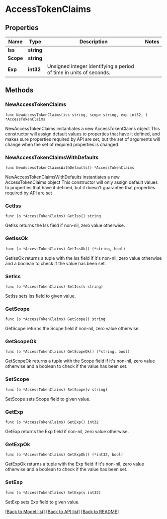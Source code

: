 # AccessTokenClaims

## Properties

Name | Type | Description | Notes
------------ | ------------- | ------------- | -------------
**Iss** | **string** |  | 
**Scope** | **string** |  | 
**Exp** | **int32** | Unsigned integer identifying a period of time in units of seconds. | 

## Methods

### NewAccessTokenClaims

`func NewAccessTokenClaims(iss string, scope string, exp int32, ) *AccessTokenClaims`

NewAccessTokenClaims instantiates a new AccessTokenClaims object
This constructor will assign default values to properties that have it defined,
and makes sure properties required by API are set, but the set of arguments
will change when the set of required properties is changed

### NewAccessTokenClaimsWithDefaults

`func NewAccessTokenClaimsWithDefaults() *AccessTokenClaims`

NewAccessTokenClaimsWithDefaults instantiates a new AccessTokenClaims object
This constructor will only assign default values to properties that have it defined,
but it doesn't guarantee that properties required by API are set

### GetIss

`func (o *AccessTokenClaims) GetIss() string`

GetIss returns the Iss field if non-nil, zero value otherwise.

### GetIssOk

`func (o *AccessTokenClaims) GetIssOk() (*string, bool)`

GetIssOk returns a tuple with the Iss field if it's non-nil, zero value otherwise
and a boolean to check if the value has been set.

### SetIss

`func (o *AccessTokenClaims) SetIss(v string)`

SetIss sets Iss field to given value.


### GetScope

`func (o *AccessTokenClaims) GetScope() string`

GetScope returns the Scope field if non-nil, zero value otherwise.

### GetScopeOk

`func (o *AccessTokenClaims) GetScopeOk() (*string, bool)`

GetScopeOk returns a tuple with the Scope field if it's non-nil, zero value otherwise
and a boolean to check if the value has been set.

### SetScope

`func (o *AccessTokenClaims) SetScope(v string)`

SetScope sets Scope field to given value.


### GetExp

`func (o *AccessTokenClaims) GetExp() int32`

GetExp returns the Exp field if non-nil, zero value otherwise.

### GetExpOk

`func (o *AccessTokenClaims) GetExpOk() (*int32, bool)`

GetExpOk returns a tuple with the Exp field if it's non-nil, zero value otherwise
and a boolean to check if the value has been set.

### SetExp

`func (o *AccessTokenClaims) SetExp(v int32)`

SetExp sets Exp field to given value.



[[Back to Model list]](../README.md#documentation-for-models) [[Back to API list]](../README.md#documentation-for-api-endpoints) [[Back to README]](../README.md)



